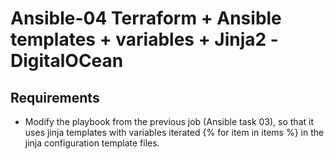 # Ansible-04  Terraform + Ansible templates + variables + Jinja2 -DigitalOCean
## Requirements

- Modify the playbook from the previous job (Ansible task 03),
  so that it uses jinja templates with variables iterated {% for item in items %} in the jinja configuration template files.
